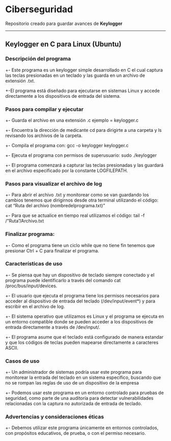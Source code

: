 # Ciberseguridad
Repositorio creado para guardar avances de **Keylogger**

******************************************************************************************************************************************************************************************************************************
## Keylogger en C para Linux (Ubuntu)


### **Descripción del programa**


+- Este programa es un keylogger simple desarrollado en C el cual captura las teclas presionadas en un teclado y las guarda en un archivo de extensión .txt. 

+-El programa está diseñado para ejecutarse en sistemas Linux y accede directamente a los dispositivos de entrada del sistema.

    
### **Pasos para compilar y ejecutar**


+- Guarda el archivo en una extensión .c ejemplo = keylogger.c

+- Encuentra la dirección de medicante cd para dirigirte a una carpeta y ls revisando los archivos de la carpeta.

+- Compila el programa con: gcc -o keylogger keylogger.c

+- Ejecuta el programa con permisos de superusuario: sudo ./keylogger

+- El programa comenzará a capturar las teclas presionadas y las guardará en el archivo especificado por la constante LOGFILEPATH.


### **Pasos para visualizar el archivo de log** 

+- Para abrir el archivo .txt y monitorear como se van guardando los cambios tenemos que dirigirnos desde otra terminal utilizando el código: cat “Ruta del archivo (nombredelprograma.txt)”

+- Para que se actualice en tiempo real utilizamos el código: tail -f /”Ruta”/Archivo.txt

      
### **Finalizar programa:**

+- Como el programa tiene un ciclo while que no tiene fin tenemos que presionar Ctrl + C para finalizar el programa.

    
### **Características de uso** 

+- Se piensa que hay un dispositivo de teclado siempre conectado y el programa puede identificarlo a través del comando cat /proc/bus/input/devices.

+- El usuario que ejecuta el programa tiene los permisos necesarios para acceder al dispositivo de entrada del teclado (/dev/input/event*) y para escribir en el archivo de log.

+- El sistema operativo que utilizamos es Linux y el programa se ejecuta en un entorno compatible donde se pueden acceder a los dispositivos de entrada directamente a través de /dev/input/.

+- El programa asume que el teclado está configurado de manera estandar y que los códigos de teclas pueden mapearse directamente a caracteres ASCII.


### **Casos de uso**

+- Un administrador de sistemas podría usar este programa para monitorear la entrada del teclado en un sistema específico, buscando que no se rompan las reglas de uso de un dispositivo de la empresa

+- Podemos usar este programa en un entorno controlado para pruebas de seguridad, como parte de una auditoría para detectar vulnerabilidades relacionadas con la captura no autorizada de entrada de teclado.


### **Advertencias y consideraciones éticas**

+- Debemos utilizar este programa únicamente en entornos controlados, con propósitos educativos, de prueba, o con el permiso necesario.
